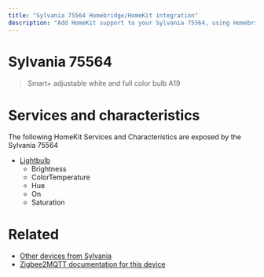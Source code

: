 ```yaml
---
title: "Sylvania 75564 Homebridge/HomeKit integration"
description: "Add HomeKit support to your Sylvania 75564, using Homebridge, Zigbee2MQTT and homebridge-z2m."
---
```

<!---
This file has been GENERATED using src/docgen/docgen.ts
DO NOT EDIT THIS FILE MANUALLY!
-->
# Sylvania 75564
> Smart+ adjustable white and full color bulb A19


# Services and characteristics
The following HomeKit Services and Characteristics are exposed by
the Sylvania 75564

* [Lightbulb](../../light.md)
  * Brightness
  * ColorTemperature
  * Hue
  * On
  * Saturation


# Related
* [Other devices from Sylvania](../index.md#sylvania)
* [Zigbee2MQTT documentation for this device](https://www.zigbee2mqtt.io/devices/75564.html)
